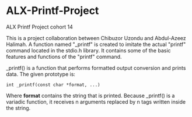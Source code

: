# ALX-Printf-Project
ALX Printf Project cohort 14

This is a project collaboration between Chibuzor Uzondu and Abdul-Azeez Halimah.
A function named "_printf" is created to imitate the actual "printf" command located in the stdio.h library. It contains some of the basic features and functions of the "printf" command.

_printf() is a function that performs formatted output conversion and prints data. The given prototype is:

	int _printf(const char *format, ...)

Where **format** contains the string that is printed. Because _printf() is a variadic function, it receives n arguments replaced by n tags written inside the string.
